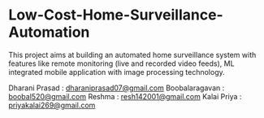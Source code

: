 # Low-Cost-Home-Surveillance-Automation
This project aims at building an automated home surveillance system with  features like remote monitoring (live and recorded video feeds), ML integrated  mobile application with image processing technology. 

Dharani Prasad : dharaniprasad07@gmail.com
Boobalaragavan : boobal520@gmail.com
Reshma : resh142001@gmail.com
Kalai Priya : priyakalai269@gmail.com
